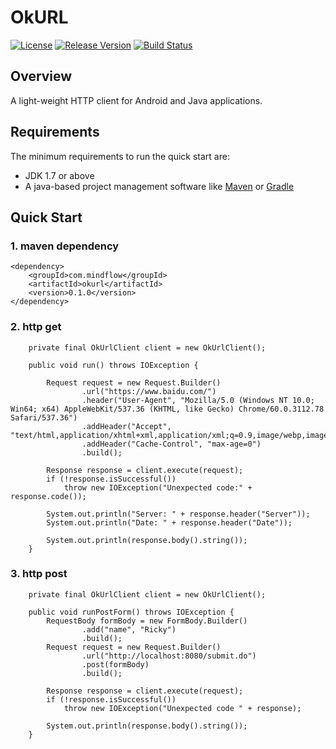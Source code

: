 # OkURL
[![License](https://img.shields.io/badge/license-Apache%202-green.svg)](https://www.apache.org/licenses/LICENSE-2.0) [![Release Version](https://img.shields.io/badge/release-0.1.0-red.svg)](https://github.com/TiFG/okurl/releases) [![Build Status](https://travis-ci.org/TiFG/okurl.svg?branch=master)](https://travis-ci.org/TiFG/okurl)

## Overview
A light-weight HTTP client for Android and Java applications. 

## Requirements
The minimum requirements to run the quick start are:
* JDK 1.7 or above
* A java-based project management software like [Maven](https://maven.apache.org/) or [Gradle](http://gradle.org/)

## Quick Start

### 1. maven dependency
```
<dependency>
    <groupId>com.mindflow</groupId>
	<artifactId>okurl</artifactId>
	<version>0.1.0</version>
</dependency>
```

### 2. http get
```
    private final OkUrlClient client = new OkUrlClient();

    public void run() throws IOException {

        Request request = new Request.Builder()
                .url("https://www.baidu.com/")
                .header("User-Agent", "Mozilla/5.0 (Windows NT 10.0; Win64; x64) AppleWebKit/537.36 (KHTML, like Gecko) Chrome/60.0.3112.78 Safari/537.36")
                .addHeader("Accept", "text/html,application/xhtml+xml,application/xml;q=0.9,image/webp,image/apng,*/*;q=0.8")
                .addHeader("Cache-Control", "max-age=0")
                .build();

        Response response = client.execute(request);
        if (!response.isSuccessful())
            throw new IOException("Unexpected code:" + response.code());

        System.out.println("Server: " + response.header("Server"));
        System.out.println("Date: " + response.header("Date"));

        System.out.println(response.body().string());
    }
```

### 3. http post
```
    private final OkUrlClient client = new OkUrlClient();
    
    public void runPostForm() throws IOException {
        RequestBody formBody = new FormBody.Builder()
                .add("name", "Ricky")
                .build();
        Request request = new Request.Builder()
                .url("http://localhost:8080/submit.do")
                .post(formBody)
                .build();

        Response response = client.execute(request);
        if (!response.isSuccessful())
            throw new IOException("Unexpected code " + response);

        System.out.println(response.body().string());
    }
```